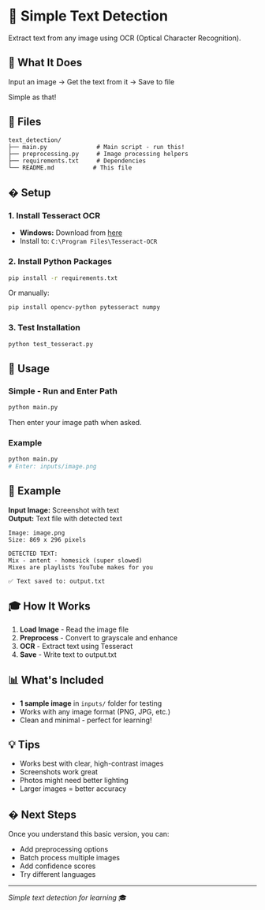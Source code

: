 # 📝 Simple Text Detection

Extract text from any image using OCR (Optical Character Recognition).

## 🎯 What It Does

Input an image → Get the text from it → Save to file

Simple as that!

## 📁 Files

```
text_detection/
├── main.py              # Main script - run this!
├── preprocessing.py     # Image processing helpers
├── requirements.txt     # Dependencies
└── README.md           # This file
```

## �️ Setup

### 1. Install Tesseract OCR
- **Windows:** Download from [here](https://github.com/UB-Mannheim/tesseract/wiki)
- Install to: `C:\Program Files\Tesseract-OCR`

### 2. Install Python Packages
```bash
pip install -r requirements.txt
```

Or manually:
```bash
pip install opencv-python pytesseract numpy
```

### 3. Test Installation
```bash
python test_tesseract.py
```

## 🚀 Usage

### Simple - Run and Enter Path
```bash
python main.py
```
Then enter your image path when asked.

### Example
```bash
python main.py
# Enter: inputs/image.png
```

## 📝 Example

**Input Image:** Screenshot with text  
**Output:** Text file with detected text

```
Image: image.png
Size: 869 x 296 pixels

DETECTED TEXT:
Mix - antent - homesick (super slowed)
Mixes are playlists YouTube makes for you

✅ Text saved to: output.txt
```

## 🎓 How It Works

1. **Load Image** - Read the image file
2. **Preprocess** - Convert to grayscale and enhance
3. **OCR** - Extract text using Tesseract
4. **Save** - Write text to output.txt

## 📊 What's Included

- **1 sample image** in `inputs/` folder for testing
- Works with any image format (PNG, JPG, etc.)
- Clean and minimal - perfect for learning!

## 💡 Tips

- Works best with clear, high-contrast images
- Screenshots work great
- Photos might need better lighting
- Larger images = better accuracy

## � Next Steps

Once you understand this basic version, you can:
- Add preprocessing options
- Batch process multiple images
- Add confidence scores
- Try different languages

---

*Simple text detection for learning* 🎓
